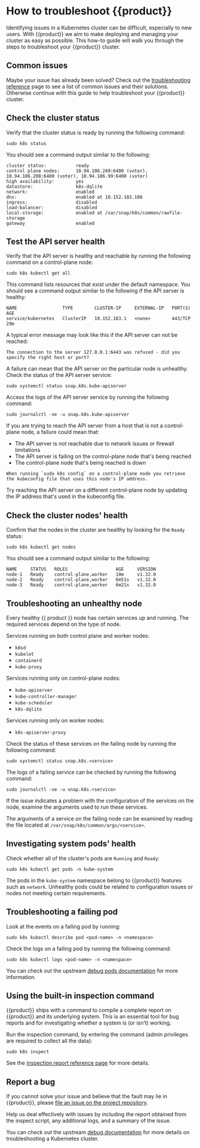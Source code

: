 # How to troubleshoot {{product}}

Identifying issues in a Kubernetes cluster can be difficult, especially to new
users. With {{product}} we aim to make deploying and managing your cluster as
easy as possible. This how-to guide will walk you through the steps to
troubleshoot your {{product}} cluster.

## Common issues

Maybe your issue has already been solved? Check out the
[troubleshooting reference][snap-troubleshooting-reference] page to see a list
of common issues and their solutions. Otherwise continue with this guide to
help troubleshoot your {{product}} cluster.

## Check the cluster status

Verify that the cluster status is ready by running the following command:

```
sudo k8s status
```

You should see a command output similar to the following:

```
cluster status:           ready
control plane nodes:      10.94.106.249:6400 (voter), 10.94.106.208:6400 (voter), 10.94.106.99:6400 (voter)
high availability:        yes
datastore:                k8s-dqlite
network:                  enabled
dns:                      enabled at 10.152.183.106
ingress:                  disabled
load-balancer:            disabled
local-storage:            enabled at /var/snap/k8s/common/rawfile-storage
gateway                   enabled
```


## Test the API server health

Verify that the API server is healthy and reachable by running the following
command on a control-plane node:

```
sudo k8s kubectl get all
```

This command lists resources that exist under the default namespace. You should
see a command output similar to the following if the API server is healthy:

```
NAME                 TYPE        CLUSTER-IP     EXTERNAL-IP   PORT(S)   AGE
service/kubernetes   ClusterIP   10.152.183.1   <none>        443/TCP   29m
```

A typical error message may look like this if the API server can not be reached:

```
The connection to the server 127.0.0.1:6443 was refused - did you specify the right host or port?
```

A failure can mean that the API server on the particular node is unhealthy.
Check the status of the API server service:

```
sudo systemctl status snap.k8s.kube-apiserver
```

Access the logs of the API server service by running the following command:

```
sudo journalctl -xe -u snap.k8s.kube-apiserver
```

If you are trying to reach the API server from a host that is not a
control-plane node, a failure could mean that:

* The API server is not reachable due to network issues or firewall limitations
* The API server is failing on the control-plane node that's being reached
* The control-plane node that's being reached is down

```{warning}
When running `sudo k8s config` on a control-plane node you retrieve the kubeconfig file that uses this node's IP address.
```

Try reaching the API server on a different control-plane node by updating the
IP address that's used in the kubeconfig file.

## Check the cluster nodes' health

Confirm that the nodes in the cluster are healthy by looking for the `Ready`
status:

```
sudo k8s kubectl get nodes
```

You should see a command output similar to the following:

```
NAME     STATUS   ROLES                  AGE     VERSION
node-1   Ready    control-plane,worker   10m     v1.32.0
node-2   Ready    control-plane,worker   6m51s   v1.32.0
node-3   Ready    control-plane,worker   6m21s   v1.32.0
```

## Troubleshooting an unhealthy node

Every healthy {{ product }} node has certain services up and running. The
required services depend on the type of node.

Services running on both control plane and worker nodes:

* `k8sd`
* `kubelet`
* `containerd`
* `kube-proxy`

Services running only on control-plane nodes:

* `kube-apiserver`
* `kube-controller-manager`
* `kube-scheduler`
* `k8s-dqlite`

Services running only on worker nodes:

* `k8s-apiserver-proxy`

Check the status of these services on the failing node by running the following
command:

```
sudo systemctl status snap.k8s.<service>
```

The logs of a failing service can be checked by running the following command:

```
sudo journalctl -xe -u snap.k8s.<service>
```

If the issue indicates a problem with the configuration of the services on the
node, examine the arguments used to run these services.

The arguments of a service on the failing node can be examined by reading the
file located at `/var/snap/k8s/common/args/<service>`.

## Investigating system pods' health

Check whether all of the cluster's pods are `Running` and `Ready`:

```
sudo k8s kubectl get pods -n kube-system
```

The pods in the `kube-system` namespace belong to {{product}} features such as
`network`. Unhealthy pods could be related to configuration issues or nodes not
meeting certain requirements.

## Troubleshooting a failing pod

Look at the events on a failing pod by running:

```
sudo k8s kubectl describe pod <pod-name> -n <namespace>
```

Check the logs on a failing pod by running the following command:

```
sudo k8s kubectl logs <pod-name> -n <namespace>
```

You can check out the upstream [debug pods documentation][] for more
information.

## Using the built-in inspection command

{{product}} ships with a command to compile a complete report on {{product}} and
its underlying system. This is an essential tool for bug reports and for
investigating whether a system is (or isn’t) working.

Run the inspection command, by entering the command (admin privileges are
required to collect all the data):

```
sudo k8s inspect
```

See the [inspection report reference page] for more details.

## Report a bug

If you cannot solve your issue and believe that the fault may lie in
{{product}}, please [file an issue on the project repository][].

Help us deal effectively with issues by including the report obtained from the
inspect script, any additional logs, and a summary of the issue.

You can check out the upstream [debug documentation][] for more details on
troubleshooting a Kubernetes cluster.

<!-- Links -->

[file an issue on the project repository]: https://github.com/canonical/k8s-snap/issues/new/choose
[snap-troubleshooting-reference]: ../reference/troubleshooting
[debug pods documentation]: https://kubernetes.io/docs/tasks/debug/debug-application/debug-pods
[debug documentation]: https://kubernetes.io/docs/tasks/debug
[inspection report reference page]: /snap/reference/inspection-reports.md
